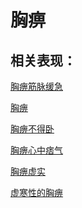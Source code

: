 # 胸痹## 相关表现：[胸痹筋脉缓急](https://www.gmzyjc.com/search/result?wd=胸痹筋脉缓急)[胸痹](https://www.gmzyjc.com/search/result?wd=胸痹)[胸痹不得卧](https://www.gmzyjc.com/search/result?wd=胸痹不得卧)[胸痹心中痞气](https://www.gmzyjc.com/search/result?wd=胸痹心中痞气)[胸痹虚实](https://www.gmzyjc.com/search/result?wd=胸痹虚实)[虚寒性的胸痹](https://www.gmzyjc.com/search/result?wd=虚寒性的胸痹)
